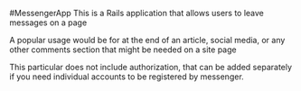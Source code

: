 #MessengerApp
This is a Rails application that allows users to leave messages on a page

A popular usage would be for at the end of an article, social media, or any other comments section that might be needed on a site page

This particular does not include authorization, that can be added separately if you need individual accounts to be registered by messenger.
